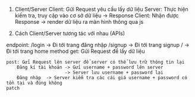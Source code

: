 1. Client/Server 
Client: Gửi Request yêu cầu lấy dữ liệu 
Server: Thực hiện kiếm tra, truy cập vào cơ sở dữ liệu -> Response 
Client: Nhận được Response -> render dữ liệu ra màn hình thông qua js 



2. Cách Client/Server tương tác với nhau (APIs)


endpoint: 
    /login -> Đi tới trang đăng nhập
    /signup -> Đi tới trang signup 
    / -> Đi tới trang home 
method
    get: Gửi Request để lấy dữ liệu  

    post: Gửi Request lên server để server có thể lưu trữ thông tin lại  
        Đăng kí tài khoản -> Gửi username + password lên server
                          -> Server lưu username + password lại 
        Đăng nhập  -> Server kiểm tra các cái giá username + password có tồn tại và đúng không  
    patch 






